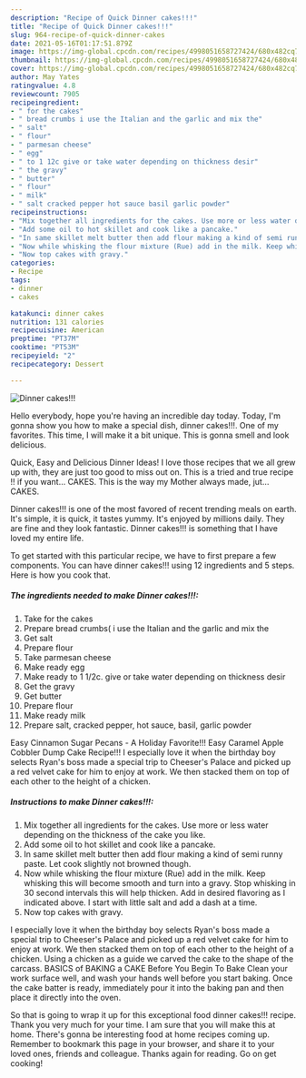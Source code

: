```yaml
---
description: "Recipe of Quick Dinner cakes!!!"
title: "Recipe of Quick Dinner cakes!!!"
slug: 964-recipe-of-quick-dinner-cakes
date: 2021-05-16T01:17:51.879Z
image: https://img-global.cpcdn.com/recipes/4998051658727424/680x482cq70/dinner-cakes-recipe-main-photo.jpg
thumbnail: https://img-global.cpcdn.com/recipes/4998051658727424/680x482cq70/dinner-cakes-recipe-main-photo.jpg
cover: https://img-global.cpcdn.com/recipes/4998051658727424/680x482cq70/dinner-cakes-recipe-main-photo.jpg
author: May Yates
ratingvalue: 4.8
reviewcount: 7905
recipeingredient:
- " for the cakes"
- " bread crumbs i use the Italian and the garlic and mix the"
- " salt"
- " flour"
- " parmesan cheese"
- " egg"
- " to 1 12c give or take water depending on thickness desir"
- " the gravy"
- " butter"
- " flour"
- " milk"
- " salt cracked pepper hot sauce basil garlic powder"
recipeinstructions:
- "Mix together all ingredients for the cakes. Use more or less water depending on the thickness of the cake you like."
- "Add some oil to hot skillet and cook like a pancake."
- "In same skillet melt butter then add flour making a kind of semi runny paste. Let cook slightly not browned though."
- "Now while whisking the flour mixture (Rue) add in the milk. Keep whisking this will become smooth and turn into a gravy. Stop whisking in 30 second intervals this will help thicken. Add in desired flavoring as I indicated above. I start with little salt and add a dash at a time."
- "Now top cakes with gravy."
categories:
- Recipe
tags:
- dinner
- cakes

katakunci: dinner cakes 
nutrition: 131 calories
recipecuisine: American
preptime: "PT37M"
cooktime: "PT53M"
recipeyield: "2"
recipecategory: Dessert

---
```



![Dinner cakes!!!](https://img-global.cpcdn.com/recipes/4998051658727424/680x482cq70/dinner-cakes-recipe-main-photo.jpg)

Hello everybody, hope you're having an incredible day today. Today, I'm gonna show you how to make a special dish, dinner cakes!!!. One of my favorites. This time, I will make it a bit unique. This is gonna smell and look delicious.

Quick, Easy and Delicious Dinner Ideas! I love those recipes that we all grew up with, they are just too good to miss out on. This is a tried and true recipe !! if you want… CAKES. This is the way my Mother always made, jut… CAKES.

Dinner cakes!!! is one of the most favored of recent trending meals on earth. It's simple, it is quick, it tastes yummy. It's enjoyed by millions daily. They are fine and they look fantastic. Dinner cakes!!! is something that I have loved my entire life.


To get started with this particular recipe, we have to first prepare a few components. You can have dinner cakes!!! using 12 ingredients and 5 steps. Here is how you cook that.

<!--inarticleads1-->

##### The ingredients needed to make Dinner cakes!!!:

1. Take  for the cakes
1. Prepare  bread crumbs( i use the Italian and the garlic and mix the
1. Get  salt
1. Prepare  flour
1. Take  parmesan cheese
1. Make ready  egg
1. Make ready  to 1 1/2c. give or take water depending on thickness desir
1. Get  the gravy
1. Get  butter
1. Prepare  flour
1. Make ready  milk
1. Prepare  salt, cracked pepper, hot sauce, basil, garlic powder


Easy Cinnamon Sugar Pecans - A Holiday Favorite!!! Easy Caramel Apple Cobbler Dump Cake Recipe!!! I especially love it when the birthday boy selects Ryan&#39;s boss made a special trip to Cheeser&#39;s Palace and picked up a red velvet cake for him to enjoy at work. We then stacked them on top of each other to the height of a chicken. 

<!--inarticleads2-->

##### Instructions to make Dinner cakes!!!:

1. Mix together all ingredients for the cakes. Use more or less water depending on the thickness of the cake you like.
1. Add some oil to hot skillet and cook like a pancake.
1. In same skillet melt butter then add flour making a kind of semi runny paste. Let cook slightly not browned though.
1. Now while whisking the flour mixture (Rue) add in the milk. Keep whisking this will become smooth and turn into a gravy. Stop whisking in 30 second intervals this will help thicken. Add in desired flavoring as I indicated above. I start with little salt and add a dash at a time.
1. Now top cakes with gravy.


I especially love it when the birthday boy selects Ryan&#39;s boss made a special trip to Cheeser&#39;s Palace and picked up a red velvet cake for him to enjoy at work. We then stacked them on top of each other to the height of a chicken. Using a chicken as a guide we carved the cake to the shape of the carcass. BASICS of BAKING a CAKE Before You Begin To Bake Clean your work surface well, and wash your hands well before you start baking. Once the cake batter is ready, immediately pour it into the baking pan and then place it directly into the oven. 

So that is going to wrap it up for this exceptional food dinner cakes!!! recipe. Thank you very much for your time. I am sure that you will make this at home. There's gonna be interesting food at home recipes coming up. Remember to bookmark this page in your browser, and share it to your loved ones, friends and colleague. Thanks again for reading. Go on get cooking!
